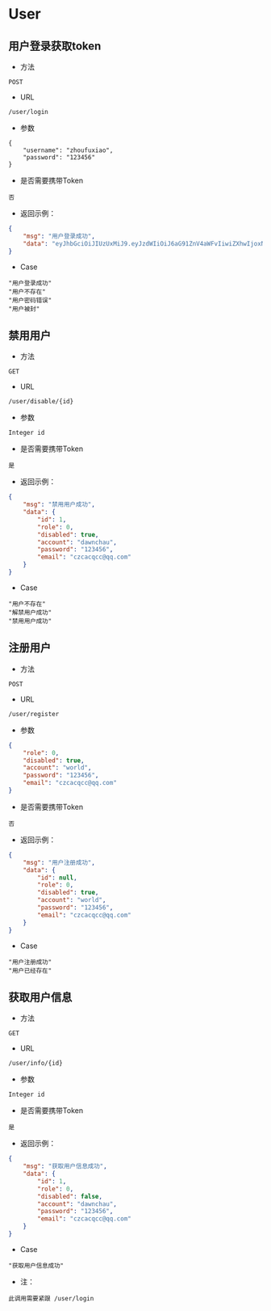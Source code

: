 # User
## 用户登录获取token
- 方法
```
POST
```
- URL
```
/user/login
```
- 参数
```
{
	"username": "zhoufuxiao",
	"password": "123456"
}
```
- 是否需要携带Token
```
否
```
- 返回示例：
```json
{
    "msg": "用户登录成功",
    "data": "eyJhbGciOiJIUzUxMiJ9.eyJzdWIiOiJ6aG91ZnV4aWFvIiwiZXhwIjoxNTQ0NTM4NTcxfQ.h5q8K_vQcAjDDNTq3EbEGFVv4g8p4J4lyEhsi3AWN-fyajX-yhxopPh0rtvv8wmOJAyW-Gn-8CEWJeMjE827UQ"
}
```
- Case
```
"用户登录成功"
"用户不存在"
"用户密码错误"
"用户被封"
```
## 禁用用户
- 方法
```
GET
```
- URL
```
/user/disable/{id}
```
- 参数
```
Integer id
```
- 是否需要携带Token
```
是
```
- 返回示例：
```json
{
	"msg": "禁用用户成功",
	"data": {
		"id": 1,
		"role": 0,
		"disabled": true,
		"account": "dawnchau",
		"password": "123456",
		"email": "czcacqcc@qq.com"
	}
}
```
- Case
```
"用户不存在"
"解禁用户成功"
"禁用用户成功"
```
## 注册用户
- 方法
```
POST
```
- URL
```
/user/register
```
- 参数
```json
{
	"role": 0,
	"disabled": true,
	"account": "world",
	"password": "123456",
	"email": "czcacqcc@qq.com"
}
```
- 是否需要携带Token
```
否
```
- 返回示例：
```json
{
	"msg": "用户注册成功",
	"data": {
		"id": null,
		"role": 0,
		"disabled": true,
		"account": "world",
		"password": "123456",
		"email": "czcacqcc@qq.com"
	}
}
```
- Case
```
"用户注册成功"
"用户已经存在"
```
## 获取用户信息
- 方法
```
GET
```
- URL
```
/user/info/{id}
```
- 参数
```
Integer id
```
- 是否需要携带Token
```
是
```
- 返回示例：
```json
{
	"msg": "获取用户信息成功",
	"data": {
		"id": 1,
		"role": 0,
		"disabled": false,
		"account": "dawnchau",
		"password": "123456",
		"email": "czcacqcc@qq.com"
	}
}
```
- Case
```
"获取用户信息成功"
```
- 注：
```
此调用需要紧跟 /user/login
```